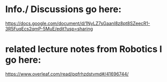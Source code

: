 # Info./ Discussions go here:
  https://docs.google.com/document/d/1NyLZ7sGaanl8z8pt8SZeecR1-3R5FuqEcs2qmP-5MuE/edit?usp=sharing
 
# related lecture notes from Robotics I go here:
  https://www.overleaf.com/read/pqfrhzdstvmd#/41696744/
